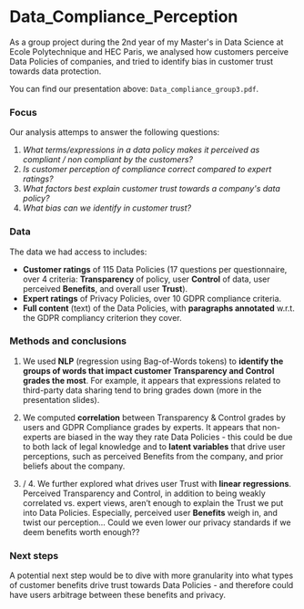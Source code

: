 # Data_Compliance_Perception

As a group project during the 2nd year of my Master's in Data Science at Ecole Polytechnique and HEC Paris, we analysed how customers perceive Data Policies of companies, and tried to identify bias in customer trust towards data protection.

You can find our presentation above: `Data_compliance_group3.pdf`.

### Focus

Our analysis attemps to answer the following questions:

1. _What terms/expressions in a data policy makes it perceived as compliant / non compliant by the customers?_
2. _Is customer perception of compliance correct compared to expert ratings?_
3. _What factors best explain customer trust towards a company's data policy?_
4. _What bias can we identify in customer trust?_


### Data

The data we had access to includes:

* __Customer ratings__ of 115 Data Policies (17 questions per questionnaire, over 4 criteria: __Transparency__ of policy, user __Control__ of data, user perceived __Benefits__, and overall user __Trust__).
* __Expert ratings__ of Privacy Policies, over 10 GDPR compliance criteria.
* __Full content__ (text) of the Data Policies, with __paragraphs annotated__ w.r.t. the GDPR compliancy criterion they cover.


### Methods and conclusions

1. We used __NLP__ (regression using Bag-of-Words tokens) to __identify the groups of words that impact customer Transparency and Control grades the most__. For example, it appears that expressions related to third-party data sharing tend to bring grades down (more in the presentation slides).

2. We computed **correlation** between Transparency & Control grades by users and GDPR Compliance grades by experts. It appears that non-experts are biased in the way they rate Data Policies - this could be due to both lack of legal knowledge and to **latent variables** that drive user perceptions, such as perceived Benefits from the company, and prior beliefs about the company.

3. / 4. We further explored what drives user Trust with __linear regressions__. Perceived Transparency and Control, in addition to being weakly correlated vs. expert views, aren’t enough to explain the Trust we put into Data Policies. Especially, perceived user __Benefits__ weigh in, and twist our perception… Could we even lower our privacy standards if we deem benefits worth enough??


### Next steps

A potential next step would be to dive with more granularity into what types of customer benefits drive trust towards Data Policies - and therefore could have users arbitrage between these benefits and privacy.
